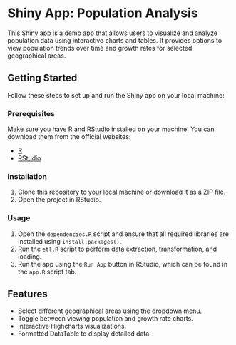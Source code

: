 # Shiny App: Population Analysis

This Shiny app is a demo app that allows users to visualize and analyze population data using interactive charts and tables. It provides options to view population trends over time and growth rates for selected geographical areas.

## Getting Started

Follow these steps to set up and run the Shiny app on your local machine:

### Prerequisites

Make sure you have R and RStudio installed on your machine. You can download them from the official websites:

- [R](https://www.r-project.org/)
- [RStudio](https://www.rstudio.com/)

### Installation

1. Clone this repository to your local machine or download it as a ZIP file.
2. Open the project in RStudio.

### Usage

1. Open the `dependencies.R` script and ensure that all required libraries are installed using `install.packages()`.
2. Run the `etl.R` script to perform data extraction, transformation, and loading.
5. Run the app using the `Run App` button in RStudio, which can be found in the `app.R` script tab.

## Features

- Select different geographical areas using the dropdown menu.
- Toggle between viewing population and growth rate charts.
- Interactive Highcharts visualizations.
- Formatted DataTable to display detailed data.


